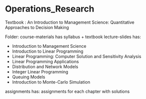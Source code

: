 # Operations_Research

Textbook : An Introduction to Management Science: Quantitative Approaches to Decision Making

Folder:
course-materials has syllabus + textbook
lecture-slides has:

- Introduction to Management Science
- Introduction to Linear Programming
- Linear Programming: Computer Solution and
Sensitivity Analysis
- Linear Programming Applications
- Distribution and Network Models
- Integer Linear Programming
- Queuing Models
- Introduction to Monte-Carlo Simulation

assignments has:
assignments for each chapter with solutions

